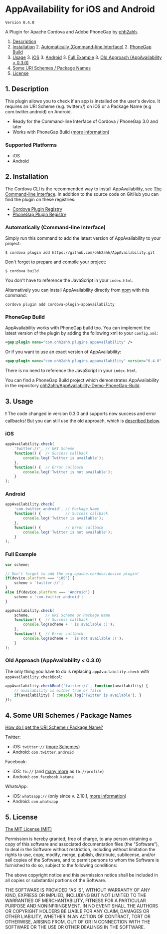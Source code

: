 # AppAvailability for iOS and Android

`Version 0.4.0`

A Plugin for Apache Cordova and Adobe PhoneGap by [ohh2ahh](http://ohh2ahh.com).

1. [Description](https://github.com/ohh2ahh/AppAvailability#1-description)
2. [Installation](https://github.com/ohh2ahh/AppAvailability#2-installation)
	2. [Automatically (Command-line Interface)](https://github.com/ohh2ahh/AppAvailability#automatically-command-line-interface)
	2. [PhoneGap Build](https://github.com/ohh2ahh/AppAvailability#phonegap-build)
3. [Usage](https://github.com/ohh2ahh/AppAvailability#3-usage)
	3. [iOS](https://github.com/ohh2ahh/AppAvailability#ios)
	3. [Android](https://github.com/ohh2ahh/AppAvailability#android)
	3. [Full Example](https://github.com/ohh2ahh/AppAvailability#full-example)
	3. [Old Approach (AppAvailability < 0.3.0)](https://github.com/ohh2ahh/AppAvailability#old-approach-appavailability--030)
4. [Some URI Schemes / Package Names](https://github.com/ohh2ahh/AppAvailability#4-some-uri-schemes--package-names)
5. [License](https://github.com/ohh2ahh/AppAvailability#5-license)

## 1. Description

This plugin allows you to check if an app is installed on the user's device.
It requires an URI Scheme (e.g. twitter://) on iOS or a Package Name (e.g com.twitter.android) on Android.

* Ready for the Command-line Interface of Cordova / PhoneGap 3.0 and later
* Works with PhoneGap Build ([more information](https://build.phonegap.com/plugins/17))

### Supported Platforms

* iOS
* Android

## 2. Installation

The Cordova CLI is the recommended way to install AppAvailability, see [The Command-line Interface](http://cordova.apache.org/docs/en/4.0.0/guide_cli_index.md.html#The%20Command-Line%20Interface). In addition to the source code on GitHub you can find the plugin on these registries:
* [Cordova Plugin Registry](http://plugins.cordova.io/#/package/com.ohh2ahh.plugins.appavailability)
* [PhoneGap Plugin Registry](https://build.phonegap.com/plugins/1054)

### Automatically (Command-line Interface)

Simply run this command to add the latest version of AppAvailability to your project:
```
$ cordova plugin add https://github.com/ohh2ahh/AppAvailability.git
```

Don't forget to prepare and compile your project:
```
$ cordova build
```

You don't have to reference the JavaScript in your `index.html`.

Alternatively you can install AppAvailability directly from [npm](https://www.npmjs.com/package/cordova-plugin-appavailability) with this command:
```
cordova plugin add cordova-plugin-appavailability
```

### PhoneGap Build

AppAvailability works with PhoneGap build too. You can implement the latest version of the plugin by adding the following xml to your `config.xml`:
```xml
<gap:plugin name="com.ohh2ahh.plugins.appavailability" />
```
Or if you want to use an exact version of AppAvailability:
```xml
<gap:plugin name="com.ohh2ahh.plugins.appavailability" version="0.4.0" />
```

There is no need to reference the JavaScript in your `index.html`.

You can find a PhoneGap Build project which demonstrates AppAvailability in the repository [ohh2ahh/AppAvailability-Demo-PhoneGap-Build](https://github.com/ohh2ahh/AppAvailability-Demo-PhoneGap-Build).

## 3. Usage

:exclamation: The code changed in version 0.3.0 and supports now success and error callbacks! But you can still use the old approach, which is [described below](https://github.com/ohh2ahh/AppAvailability#old-approach-appavailability--030).

### iOS

```javascript
appAvailability.check(
    'twitter://', // URI Scheme
    function() {  // Success callback
        console.log('Twitter is available');
    },
    function() {  // Error callback
        console.log('Twitter is not available');
    }
);
```

### Android

```javascript
appAvailability.check(
    'com.twitter.android', // Package Name
    function() {           // Success callback
        console.log('Twitter is available');
    },
    function() {           // Error callback
        console.log('Twitter is not available');
    }
);
```

### Full Example

```javascript
var scheme;

// Don't forget to add the org.apache.cordova.device plugin!
if(device.platform === 'iOS') {
    scheme = 'twitter://';
}
else if(device.platform === 'Android') {
    scheme = 'com.twitter.android';
}

appAvailability.check(
    scheme,       // URI Scheme or Package Name
    function() {  // Success callback
        console.log(scheme + ' is available :)');
    },
    function() {  // Error callback
        console.log(scheme + ' is not available :(');
    }
);
```

### Old Approach (AppAvailability < 0.3.0)

The only thing you have to do is replacing `appAvailability.check` with `appAvailability.checkBool`:

```javascript
appAvailability.checkBool('twitter://', function(availability) {
    // availability is either true or false
    if(availability) { console.log('Twitter is available'); }
});
```

## 4. Some URI Schemes / Package Names

[How do I get the URI Scheme / Package Name?](https://github.com/ohh2ahh/AppAvailability/issues/2#issuecomment-22203591)

Twitter:
* iOS: `twitter://` ([more Schemes](http://wiki.akosma.com/IPhone_URL_Schemes#Twitter))
* Android: `com.twitter.android`

Facebook:
* iOS: `fb://` (and [many more](http://wiki.akosma.com/IPhone_URL_Schemes#Facebook) as `fb://profile`)
* Android: `com.facebook.katana`

WhatsApp:
* iOS: `whatsapp://` (only since v. 2.10.1, [more information](http://www.whatsapp.com/faq/en/iphone/23559013))
* Android: `com.whatsapp`

## 5. License

[The MIT License (MIT)](http://www.opensource.org/licenses/mit-license.html)

Permission is hereby granted, free of charge, to any person obtaining a copy
of this software and associated documentation files (the "Software"), to deal
in the Software without restriction, including without limitation the rights
to use, copy, modify, merge, publish, distribute, sublicense, and/or sell
copies of the Software, and to permit persons to whom the Software is
furnished to do so, subject to the following conditions:

The above copyright notice and this permission notice shall be included in
all copies or substantial portions of the Software.

THE SOFTWARE IS PROVIDED "AS IS", WITHOUT WARRANTY OF ANY KIND, EXPRESS OR
IMPLIED, INCLUDING BUT NOT LIMITED TO THE WARRANTIES OF MERCHANTABILITY,
FITNESS FOR A PARTICULAR PURPOSE AND NONINFRINGEMENT. IN NO EVENT SHALL THE
AUTHORS OR COPYRIGHT HOLDERS BE LIABLE FOR ANY CLAIM, DAMAGES OR OTHER
LIABILITY, WHETHER IN AN ACTION OF CONTRACT, TORT OR OTHERWISE, ARISING FROM,
OUT OF OR IN CONNECTION WITH THE SOFTWARE OR THE USE OR OTHER DEALINGS IN
THE SOFTWARE.